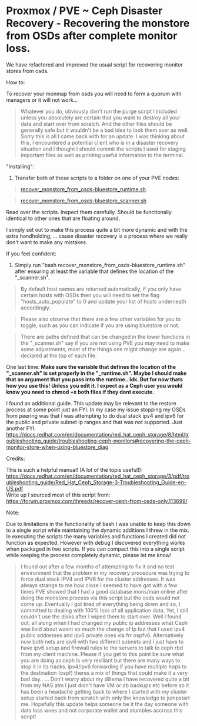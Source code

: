 # Proxmox / PVE ~ Ceph Disaster Recovery - Recovering the monstore from OSDs after complete monitor loss.

We have refactored and improved the usual script for recovering monitor stores from osds.

How to:

To recover your monmap from osds you will need to form a quorum with managers or it will not work...

> Whatever you do, obviously don't run the purge script I included unless you absolutely are certain that you want to destroy all your data and start over from scratch. And the other files should be generally safe but it wouldn't be a bad idea to look them over as well. Sorry this is all I came back with for an update. I was thinking about this, I encountered a potential client who is in a disaster recovery situation and I thought I should commit the scripts I used for staging important files as well as printing useful information to the terminal.

"Installing":
1. Transfer both of these scripts to a folder on one of your PVE nodes: 

> [recover_monstore_from_osds-bluestore_runtime.sh](https://github.com/sofmeright/PVE_Ceph-Disaster_Recovery/blob/main/recover_monstore_from_osds-bluestore_runtime.sh)

> [recover_monstore_from_osds-bluestore_scanner.sh](https://github.com/sofmeright/PVE_Ceph-Disaster_Recovery/blob/main/recover_monstore_from_osds-bluestore_scanner.sh)

Read over the scripts. 
Inspect them carefully. 
Should be functionally identical to other ones that are floating around. 

I simply set out to make this process quite a bit more dynamic and with the extra handholding, 
... cause disaster recovery is a process where we really don't want to make any mistakes. 

If you feel confident:

1. Simply run "bash recover_monstore_from_osds-bluestore_runtime.sh" after ensuring at least the variable that defines the location of the "_scanner.sh".

> By default host names are returned automatically, if you only have certain hosts with OSDs then you will need to set the flag "hosts_auto_populate" to 0 and update your list of hosts underneath accordingly.

> Please also observe that there are a few other variables for you to toggle, such as you can indicate if you are using bluestore or not. 

> There are paths defined that can be changed in the lower functions in the "_scanner.sh" say if you are not using PVE you may need to make some adjustments, most of the things one might change are again... declared at the top of each file.

One last time: **Make sure the variable that defines the location of the "_scanner.sh" is set properly in the "_runtime.sh". Maybe I should make that an argument that you pass into the runtime.. Idk. But for now thats how you use this! Unless you edit it. 
I expect as a Ceph user you would know you need to chmod +x both files if they dont execute.** 

I found an additional guide. This update may be relevant to the restore process at some point just an FYI. In my case my issue stopping my OSDs from peering was that I was attempting to do dual stack ipv4 and ipv6 for the public and private subnet ip ranges and that was not supported. Just another FYI.
https://docs.redhat.com/en/documentation/red_hat_ceph_storage/8/html/troubleshooting_guide/troubleshooting-ceph-monitors#recovering-the-ceph-monitor-store-when-using-bluestore_diag

Credits:

This is such a helpful manual! (A lot of the topis useful!): https://docs.redhat.com/en/documentation/red_hat_ceph_storage/3/pdf/troubleshooting_guide/Red_Hat_Ceph_Storage-3-Troubleshooting_Guide-en-US.pdf  
Write up I sourced most of this script from: https://forum.proxmox.com/threads/recover-ceph-from-osds-only.113699/  

Note:

Due to limitations in the functionality of bash I was unable to keep this down to a single script while maintaining the dynamic additions I threw in the mix.
In executing the scripts the many variables and functions I created did not function as expected. However with debug I discovered everything works when packaged in two scripts. 
If you can compact this into a single script while keeping the process completely dynamic, please let me know!

> I found out after a few months of attempting to fix it and no test environment that the problem in my recovery procedure was trying to force dual stack IPV4 and IPV6 for the cluster addresses. It was always strange to me how close I seemed to have got with a few times PVE showed that I had a good database mons/man online after doing the monstore process via this script but the osds would not come up. Eventually I got tired of everything being down and so, I committed to dealing with 100% loss of all application data. Yet, I still couldn't use the disks after I wiped them to start over. Well I found out, all along when I had changed my public ip addresses what Ceph was livid about wasnt so much the change of Ip but that I used ipv4 public addresses and ipv6 private ones via frr ospfv6. Alternatively now both nets are ipv6 with two different subnets and i just have to have ipv6 setup and firewall rules to the servers to talk to ceph rbd from my client machine. Please if you get to this point be sure what you are doing as ceph is very resiliant but there are many ways to stop it in its tracks. ipv4/ipv6 forwarding if you have multiple hops to the destination (ospf) theres a mix of things that could make it a very bad day.. ... Don't worry about my dillema I have recovered quite a bit from my NAS atm I just didn't have VM or db backups etc before so it has been a headache getting back to where I started with my cluster setup started back from scratch with only the knowledge to jumpstart me. Hopefully this update helps someone be it the day someone with data loss woes and not corporate wallet and stumbles accross this script!
